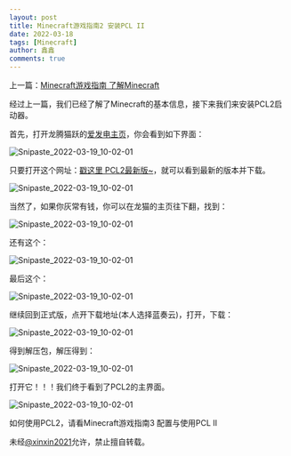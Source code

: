 ```yaml
---
layout: post
title: Minecraft游戏指南2 安装PCL II
date: 2022-03-18
tags: [Minecraft]
author: 鑫鑫
comments: true
---
```




上一篇：[Minecraft游戏指南 了解Minecraft](https://blog.xinxin2021.tk/minecraft_1)

经过上一篇，我们已经了解了Minecraft的基本信息，接下来我们来安装PCL2启动器。

首先，打开龙腾猫跃的[爱发电主页](https://afdian.net/@LTCat)，你会看到如下界面：

![Snipaste_2022-03-19_10-02-01](https://user-images.githubusercontent.com/82391092/159102559-1dabb26a-108b-43e7-bd08-5d9c7c0832d6.png)

只要打开这个网址：[戳这里 PCL2最新版~](https://afdian.net/p/0164034c016c11ebafcb52540025c377)，就可以看到最新的版本并下载。

![Snipaste_2022-03-19_10-02-01](https://user-images.githubusercontent.com/82391092/159102719-91e11f05-b6a7-4d8c-81d3-2cb608cb5ba4.png)

当然了，如果你灰常有钱，你可以在龙猫的主页往下翻，找到：

![Snipaste_2022-03-19_10-02-01](https://user-images.githubusercontent.com/82391092/159102772-70b617a8-1300-4856-a4d1-d73db546feae.png)

还有这个：

![Snipaste_2022-03-19_10-02-01](https://user-images.githubusercontent.com/82391092/159102805-fd331d7e-2de7-4cd2-a6c5-a63c938e1a49.png)

最后这个：

![Snipaste_2022-03-19_10-02-01](https://user-images.githubusercontent.com/82391092/159102820-d6ea5fe0-a6da-48cb-aa25-1a9d570f5ff0.png)

继续回到正式版，点开下载地址(本人选择蓝奏云)，打开，下载：

![Snipaste_2022-03-19_10-02-01](https://user-images.githubusercontent.com/82391092/159102868-f7a643b6-8ebe-4655-b0fd-937c07a2f24d.png)

得到解压包，解压得到：

![Snipaste_2022-03-19_10-02-01](https://user-images.githubusercontent.com/82391092/159102935-8db3e245-d464-4cc2-b30a-8f2b6ea2df9c.png)

打开它！！！我们终于看到了PCL2的主界面。

![Snipaste_2022-03-19_10-02-01](https://user-images.githubusercontent.com/82391092/159103005-5383efe2-5ead-4df4-af12-6be22a711881.png)

如何使用PCL2，请看Minecraft游戏指南3 配置与使用PCL II

未经[@xinxin2021](mailto:blog@xinxin2021.tk)允许，禁止擅自转载。
